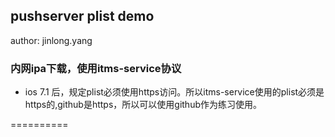 pushserver plist demo
-------------------------
author: jinlong.yang

### 内网ipa下载，使用itms-service协议
- ios 7.1 后，规定plist必须使用https访问。所以itms-service使用的plist必须是https的,github是https，所以可以使用github作为练习使用。

==========
